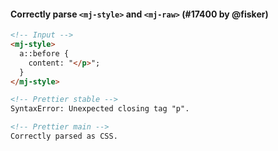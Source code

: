 #### Correctly parse `<mj-style>` and `<mj-raw>` (#17400 by @fisker)

<!-- prettier-ignore -->
```html
<!-- Input -->
<mj-style>
  a::before {
    content: "</p>";
  }
</mj-style>

<!-- Prettier stable -->
SyntaxError: Unexpected closing tag "p". 

<!-- Prettier main -->
Correctly parsed as CSS.
```
